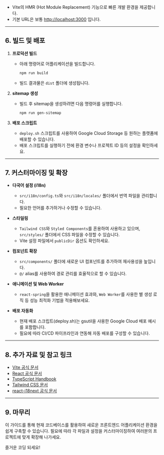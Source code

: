 
- Vite의 HMR (Hot Module Replacement) 기능으로 빠른 개발 환경을 제공합니다.
- 기본 URL은 보통 [http://localhost:3000](http://localhost:3000) 입니다.

---

## 6. 빌드 및 배포

1. **프로덕션 빌드**
   - 아래 명령어로 어플리케이션을 빌드합니다.
     ```bash
     npm run build
     ```
   - 빌드 결과물은 `dist` 폴더에 생성됩니다.

2. **sitemap 생성**
   - 빌드 후 sitemap을 생성하려면 다음 명령어를 실행합니다.
     ```bash
     npm run gen-sitemap
     ```

3. **배포 스크립트**
   - `deploy.sh` 스크립트를 사용하여 Google Cloud Storage 등 원하는 플랫폼에 배포할 수 있습니다.
   - 배포 스크립트를 실행하기 전에 환경 변수나 프로젝트 ID 등의 설정을 확인하세요.

---

## 7. 커스터마이징 및 확장

- **다국어 설정 (i18n)**
  - `src/i18n/config.ts`와 `src/i18n/locales/` 폴더에서 번역 파일을 관리합니다.
  - 필요한 언어를 추가하거나 수정할 수 있습니다.
  
- **스타일링**
  - `Tailwind CSS`와 `Styled Components`를 혼용하여 사용하고 있으며, `src/styles/` 폴더에서 CSS 파일을 수정할 수 있습니다.
  - Vite 설정 파일에서 `publicDir` 옵션도 확인하세요.

- **컴포넌트 확장**
  - `src/components/` 폴더에 새로운 UI 컴포넌트를 추가하여 재사용성을 높입니다.
  - `@/` alias를 사용하여 경로 관리를 효율적으로 할 수 있습니다.

- **애니메이션 및 Web Worker**
  - `react-spring`을 활용한 애니메이션 효과와, `Web Worker`를 사용한 별 생성 로직 등 성능 최적화 기법을 적용해보세요.
  
- **배포 자동화**
  - 현재 배포 스크립트(deploy.sh)는 gsutil을 사용한 Google Cloud 배포 예시를 포함합니다.
  - 필요에 따라 CI/CD 파이프라인과 연동해 자동 배포를 구성할 수 있습니다.

---

## 8. 추가 자료 및 참고 링크

- [Vite 공식 문서](https://vitejs.dev/)
- [React 공식 문서](https://reactjs.org/)
- [TypeScript Handbook](https://www.typescriptlang.org/docs/handbook/intro.html)
- [Tailwind CSS 문서](https://tailwindcss.com/docs)
- [react-i18next 공식 문서](https://react.i18next.com/)

---

## 9. 마무리

이 가이드를 통해 현재 코드베이스를 활용하여 새로운 프론트엔드 어플리케이션 환경을 쉽게 구축할 수 있습니다. 필요에 따라 각 파일과 설정을 커스터마이징하여 여러분의 프로젝트에 맞게 확장해 나가세요.

즐거운 코딩 되세요!
